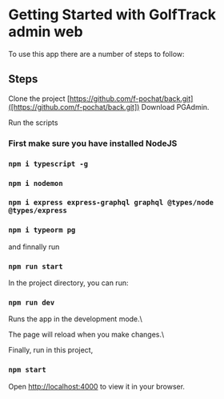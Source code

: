 # Getting Started with GolfTrack admin web

To use this app there are a number of steps to follow:

## Steps
Clone the project [https://github.com/f-pochat/back.git]([https://github.com/f-pochat/back.git])
Download PGAdmin.

Run the scripts

### First make sure you have installed NodeJS

### `npm i typescript -g`
### `npm i nodemon`
### `npm i express express-graphql graphql @types/node @types/express`
### `npm i typeorm pg`

and finnally run

### `npm run start`

In the project directory, you can run:

### `npm run dev`

Runs the app in the development mode.\

The page will reload when you make changes.\

Finally, run in this project,

### `npm start` 
Open [http://localhost:4000](http://localhost:4000) to view it in your browser.